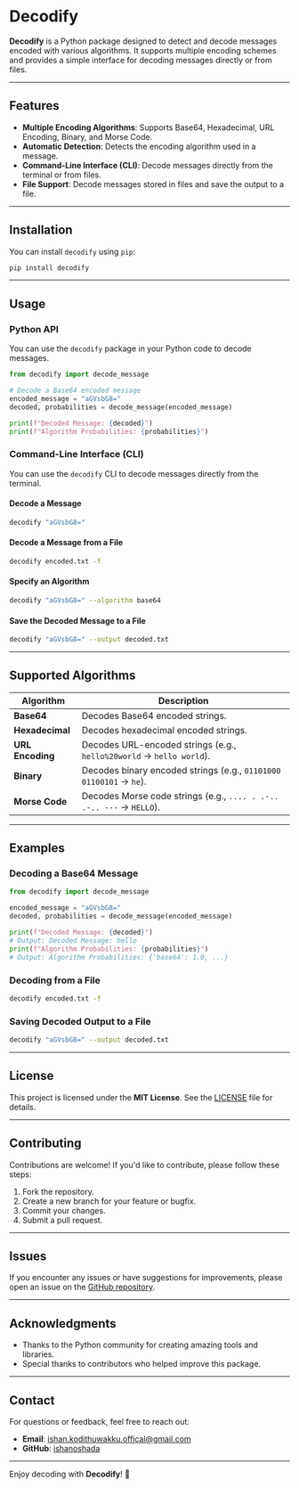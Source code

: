 # Decodify

**Decodify** is a Python package designed to detect and decode messages encoded with various algorithms. It supports multiple encoding schemes and provides a simple interface for decoding messages directly or from files.

---

## Features

- **Multiple Encoding Algorithms**: Supports Base64, Hexadecimal, URL Encoding, Binary, and Morse Code.
- **Automatic Detection**: Detects the encoding algorithm used in a message.
- **Command-Line Interface (CLI)**: Decode messages directly from the terminal or from files.
- **File Support**: Decode messages stored in files and save the output to a file.

---

## Installation

You can install `decodify` using `pip`:

```bash
pip install decodify
```

---

## Usage

### Python API

You can use the `decodify` package in your Python code to decode messages.

```python
from decodify import decode_message

# Decode a Base64 encoded message
encoded_message = "aGVsbG8="
decoded, probabilities = decode_message(encoded_message)

print(f"Decoded Message: {decoded}")
print(f"Algorithm Probabilities: {probabilities}")
```

### Command-Line Interface (CLI)

You can use the `decodify` CLI to decode messages directly from the terminal.

#### Decode a Message

```bash
decodify "aGVsbG8="
```

#### Decode a Message from a File

```bash
decodify encoded.txt -f
```

#### Specify an Algorithm

```bash
decodify "aGVsbG8=" --algorithm base64
```

#### Save the Decoded Message to a File

```bash
decodify "aGVsbG8=" --output decoded.txt
```

---

## Supported Algorithms

| Algorithm     | Description                                                                 |
|---------------|-----------------------------------------------------------------------------|
| **Base64**    | Decodes Base64 encoded strings.                                             |
| **Hexadecimal** | Decodes hexadecimal encoded strings.                                       |
| **URL Encoding** | Decodes URL-encoded strings (e.g., `hello%20world` → `hello world`).       |
| **Binary**    | Decodes binary encoded strings (e.g., `01101000 01100101` → `he`).          |
| **Morse Code** | Decodes Morse code strings (e.g., `.... . .-.. .-.. ---` → `HELLO`).       |

---

## Examples

### Decoding a Base64 Message

```python
from decodify import decode_message

encoded_message = "aGVsbG8="
decoded, probabilities = decode_message(encoded_message)

print(f"Decoded Message: {decoded}")
# Output: Decoded Message: hello
print(f"Algorithm Probabilities: {probabilities}")
# Output: Algorithm Probabilities: {'base64': 1.0, ...}
```

### Decoding from a File

```bash
decodify encoded.txt -f
```

### Saving Decoded Output to a File

```bash
decodify "aGVsbG8=" --output decoded.txt
```

---

## License

This project is licensed under the **MIT License**. See the [LICENSE](LICENSE) file for details.

---

## Contributing

Contributions are welcome! If you'd like to contribute, please follow these steps:

1. Fork the repository.
2. Create a new branch for your feature or bugfix.
3. Commit your changes.
4. Submit a pull request.

---

## Issues

If you encounter any issues or have suggestions for improvements, please open an issue on the [GitHub repository](https://github.com/ishanoshada/decodify).

---

## Acknowledgments

- Thanks to the Python community for creating amazing tools and libraries.
- Special thanks to contributors who helped improve this package.

---

## Contact

For questions or feedback, feel free to reach out:

- **Email**: ishan.kodithuwakku.offical@gmail.com
- **GitHub**: [ishanoshada](https://github.com/ishanoshada)

---

Enjoy decoding with **Decodify**! 🚀